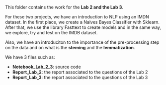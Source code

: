 This folder contains the work for the **Lab 2 and the Lab 3**.

For these two projects, we have an introduction to NLP using an IMDN dataset. In the first place, we create a Naives Bayes Classifier
with Sklearn. After that, we use the library Fasttext to create models and in the same way, we explore, try and test on the IMDB dataset.

Also, we have an introduciton to the importance of the pre-processing step on the data and on what is the **steming** and the **lemmatization**.

We have 3 files such as:
- **Notebook_Lab_2_3**: source code
- **Report_Lab_2**: the report associated to the questions of the Lab 2
- **Report_Lab_3**: the report associated to the questions of the Lab 3
